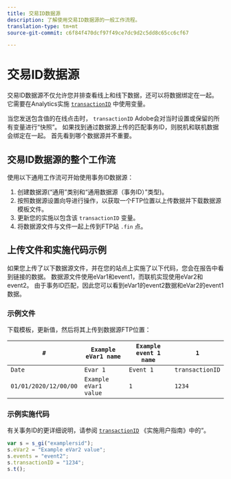 ```yaml
---
title: 交易ID数据源
description: 了解使用交易ID数据源的一般工作流程。
translation-type: tm+mt
source-git-commit: c6f84f470dcf97f49ce7dc9d2c5dd8c65cc6cf67

---
```



# 交易ID数据源

交易ID数据源不仅允许您并排查看线上和线下数据，还可以将数据绑定在一起。 它需要在Analytics实施 [`transactionID`](/help/implement/vars/page-vars/transactionid.md) 中使用变量。

当您发送包含值的在线点击时， `transactionID` Adobe会对当时设置或保留的所有变量进行“快照”。 如果找到通过数据源上传的匹配事务ID，则脱机和联机数据会绑定在一起。 首先看到哪个数据源并不重要。

## 交易ID数据源的整个工作流

使用以下通用工作流可开始使用事务ID数据源：

1. 创建数据源(“通用”类别和“通用数据源（事务ID）”类型)。
1. 按照数据源设置向导进行操作，以获取一个FTP位置以上传数据并下载数据源模板文件。
1. 更新您的实施以包含该 `transactionID` 变量。
1. 将数据源文件与文件一起上传到FTP站 `.fin` 点。

## 上传文件和实施代码示例

如果您上传了以下数据源文件，并在您的站点上实施了以下代码，您会在报告中看到链接的数据。 数据源文件使用eVar1和event1，而联机实现使用eVar2和event2。 由于事务ID匹配，因此您可以看到eVar1的event2数据和eVar2的event1数据。

### 示例文件

下载模板，更新值，然后将其上传到数据源FTP位置：

| `#` | `Example eVar1 name` | `Example event 1 name` | `1` |
|---|---|---|---|
| `Date` | `Evar 1` | `Event 1` | `transactionID` |
| `01/01/2020/12/00/00` | `Example eVar1 value` | `1` | `1234` |

### 示例实施代码

有关事务ID的更详细说明，请参阅 [`transactionID`](/help/implement/vars/page-vars/transactionid.md) 《实施用户指南》中的“。

```js
var s = s_gi("examplersid");
s.eVar2 = "Example eVar2 value";
s.events = "event2";
s.transactionID = "1234";
s.t();
```
